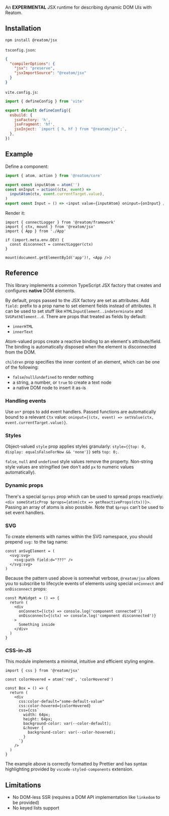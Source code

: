 An **EXPERIMENTAL** JSX runtime for describing dynamic DOM UIs with Reatom.

## Installation

```sh
npm install @reatom/jsx
```

`tsconfig.json`:

```json
{
  "compilerOptions": {
    "jsx": "preserve",
    "jsxImportSource": "@reatom/jsx"
  }
}
```

`vite.config.js`:

```js
import { defineConfig } from 'vite'

export default defineConfig({
  esbuild: {
    jsxFactory: 'h',
    jsxFragment: 'hf',
    jsxInject: `import { h, hf } from "@reatom/jsx";`,
  },
})
```

## Example

Define a component:

```ts
import { atom, action } from '@reatom/core'

export const inputAtom = atom('')
const onInput = action((ctx, event) =>
  inputAtom(ctx, event.currentTarget.value),
)
export const Input = () => <input value={inputAtom} oninput={onInput} />
```

Render it:

```tsx
import { connectLogger } from '@reatom/framework'
import { ctx, mount } from '@reatom/jsx'
import { App } from './App'

if (import.meta.env.DEV) {
  const disconnect = connectLogger(ctx)
}

mount(document.getElementById('app')!, <App />)
```

## Reference

This library implements a common TypeScript JSX factory that creates and configures **native** DOM elements.

By default, props passed to the JSX factory are set as attributes. Add `field:` prefix to a prop name to set element fields instead of attributes. It can be used to set stuff like `HTMLInputElement..indeterminate` and `SVGPathElement..d`. There are props that treated as fields by default:

- `innerHTML`
- `innerText`

Atom-valued props create a reactive binding to an element's attribute/field. The binding is automatically disposed when the element is disconnected from the DOM.

`children` prop specifies the inner content of an element, which can be one of the following:

- `false`/`null`/`undefined` to render nothing
- a string, a number, or `true` to create a text node
- a native DOM node to insert it as-is

### Handling events

Use `on*` props to add event handlers. Passed functions are automatically bound to a relevant `Ctx` value: `oninput={(ctx, event) => setValue(ctx, event.currentTarget.value)}`.

### Styles

Object-valued `style` prop applies styles granularly: `style={{top: 0, display: equalsFalseForNow && 'none'}}` sets `top: 0;`.

`false`, `null` and `undefined` style values remove the property. Non-string style values are stringified (we don't add `px` to numeric values automatically).

### Dynamic props

There's a special `$props` prop which can be used to spread props reactively: `<div someStaticProp $props={atom(ctx => getReactiveProps(ctx))}>`. Passing an array of atoms is also possible. Note that `$props` can't be used to set event handlers.

### SVG

To create elements with names within the SVG namespace, you should prepend `svg:` to the tag name:

```tsx
const anSvgElement = (
  <svg:svg>
    <svg:path field:d="???" />
  </svg:svg>
)
```

<!--
### Lifecycle

In Reatom, every atom has lifecycle events to which you can subscribe with `onConnect`/`onDisconnect` functions. By default, components don't have an atom associated with them, but you may wrap the component code in an atom manually to achieve the same result:

```tsx
import { onConnect, onDisconnect } from '@reatom/hooks'

const MyWidget = () => {
  const lifecycle = atom((ctx) => <div>Something inside</div>)

  onConnect(lifecycle, (ctx) => console.log('component connected'))
  onDisconnect(lifecycle, (ctx) => console.log('component disconnected'))

  return lifecycle
}
``` -->

Because the pattern used above is somewhat verbose, `@reatom/jsx` allows you to subscribe to lifecycle events of elements using special `onConnect` and `onDisconnect` props:

```tsx
const MyWidget = () => {
  return (
    <div
      onConnect={(ctx) => console.log('component connected')}
      onDisconnect={(ctx) => console.log('component disconnected')}
    >
      Something inside
    </div>
  )
}
```

### CSS-in-JS

This module implements a minimal, intuitive and efficient styling engine.

```tsx
import { css } from '@reatom/jsx'

const colorHovered = atom('red', 'colorHovered')

const Box = () => {
  return (
    <div
      css:color-default="some-default-value"
      css:color-hovered={colorHovered}
      css={css`
        width: 64px;
        height: 64px;
        background-color: var(--color-default);
        &:hover {
          background-color: var(--color-hovered);
        }
      `}
    />
  )
}
```

The example above is correctly formatted by Prettier and has syntax highlighting provided by `vscode-styled-components` extension.

## Limitations

- No DOM-less SSR (requires a DOM API implementation like `linkedom` to be provided)
- No keyed lists support
